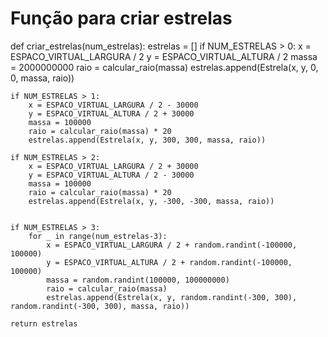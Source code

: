
# Função para criar estrelas
def criar_estrelas(num_estrelas):
    estrelas = []
    if NUM_ESTRELAS > 0:
        x = ESPACO_VIRTUAL_LARGURA / 2
        y = ESPACO_VIRTUAL_ALTURA / 2
        massa = 2000000000
        raio = calcular_raio(massa)
        estrelas.append(Estrela(x, y, 0, 0, massa, raio))

    if NUM_ESTRELAS > 1:
        x = ESPACO_VIRTUAL_LARGURA / 2 - 30000
        y = ESPACO_VIRTUAL_ALTURA / 2 + 30000
        massa = 100000
        raio = calcular_raio(massa) * 20
        estrelas.append(Estrela(x, y, 300, 300, massa, raio))

    if NUM_ESTRELAS > 2:
        x = ESPACO_VIRTUAL_LARGURA / 2 + 30000
        y = ESPACO_VIRTUAL_ALTURA / 2 - 30000
        massa = 100000
        raio = calcular_raio(massa) * 20
        estrelas.append(Estrela(x, y, -300, -300, massa, raio))


    if NUM_ESTRELAS > 3:
        for _ in range(num_estrelas-3):
            x = ESPACO_VIRTUAL_LARGURA / 2 + random.randint(-100000, 100000)
            y = ESPACO_VIRTUAL_ALTURA / 2 + random.randint(-100000, 100000)
            massa = random.randint(100000, 100000000)
            raio = calcular_raio(massa)
            estrelas.append(Estrela(x, y, random.randint(-300, 300), random.randint(-300, 300), massa, raio))

    return estrelas
